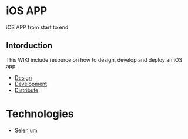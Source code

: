 <!-- TITLE: SGMLXML.net -->
<!-- SUBTITLE: SGML XML Developer Network -->

# iOS APP
iOS APP from start to end
## Intorduction

This WIKI include resource on how to design, develop and deploy an iOS app. 

* [Design](ios-design)
* [Development](ios-development)
* [Distribute](ios-distribute)


# Technologies
* [Selenium](selenium)